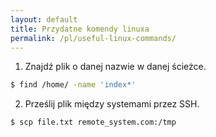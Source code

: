 ```yaml
---
layout: default
title: Przydatne komendy linuxa
permalink: /pl/useful-linux-commands/
---
```


1. Znajdź plik o danej nazwie w danej ścieżce.
```bash
$ find /home/ -name 'index*'
```
2. Prześlij plik między systemami przez SSH.
```bash
$ scp file.txt remote_system.com:/tmp
```
